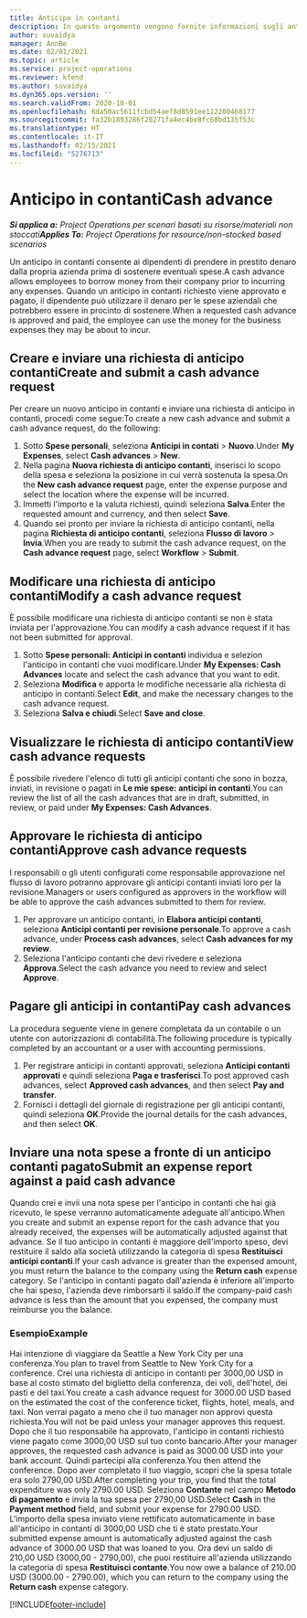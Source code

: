 ```yaml
---
title: Anticipo in contanti
description: In questo argomento vengono fornite informazioni sugli anticipi di contanti.
author: suvaidya
manager: AnnBe
ms.date: 02/01/2021
ms.topic: article
ms.service: project-operations
ms.reviewer: kfend
ms.author: suvaidya
ms.dyn365.ops.version: ''
ms.search.validFrom: 2020-10-01
ms.openlocfilehash: 6da50ac5611fcbd54aef8d8591ee112200468177
ms.sourcegitcommit: fa32b1893286f20271fa4ec4be8fc68bd135f53c
ms.translationtype: HT
ms.contentlocale: it-IT
ms.lasthandoff: 02/15/2021
ms.locfileid: "5276713"
---
```

# <a name="cash-advance"></a><span data-ttu-id="5c512-103">Anticipo in contanti</span><span class="sxs-lookup"><span data-stu-id="5c512-103">Cash advance</span></span>

<span data-ttu-id="5c512-104">_**Si applica a:** Project Operations per scenari basati su risorse/materiali non stoccati_</span><span class="sxs-lookup"><span data-stu-id="5c512-104">_**Applies To:** Project Operations for resource/non-stocked based scenarios_</span></span>

<span data-ttu-id="5c512-105">Un anticipo in contanti consente ai dipendenti di prendere in prestito denaro dalla propria azienda prima di sostenere eventuali spese.</span><span class="sxs-lookup"><span data-stu-id="5c512-105">A cash advance allows employees to borrow money from their company prior to incurring any expenses.</span></span> <span data-ttu-id="5c512-106">Quando un anticipo in contanti richiesto viene approvato e pagato, il dipendente può utilizzare il denaro per le spese aziendali che potrebbero essere in procinto di sostenere.</span><span class="sxs-lookup"><span data-stu-id="5c512-106">When a requested cash advance is approved and paid, the employee can use the money for the business expenses they may be about to incur.</span></span> 

## <a name="create-and-submit-a-cash-advance-request"></a><span data-ttu-id="5c512-107">Creare e inviare una richiesta di anticipo contanti</span><span class="sxs-lookup"><span data-stu-id="5c512-107">Create and submit a cash advance request</span></span>
<span data-ttu-id="5c512-108">Per creare un nuovo anticipo in contanti e inviare una richiesta di anticipo in contanti, procedi come segue:</span><span class="sxs-lookup"><span data-stu-id="5c512-108">To create a new cash advance and submit a cash advance request, do the following:</span></span> 

1. <span data-ttu-id="5c512-109">Sotto **Spese personali**, seleziona **Anticipi in contati** > **Nuovo**.</span><span class="sxs-lookup"><span data-stu-id="5c512-109">Under **My Expenses**, select **Cash advances** > **New**.</span></span> 
2. <span data-ttu-id="5c512-110">Nella pagina **Nuova richiesta di anticipo contanti**, inserisci lo scopo della spesa e seleziona la posizione in cui verrà sostenuta la spesa.</span><span class="sxs-lookup"><span data-stu-id="5c512-110">On the **New cash advance request** page, enter the expense purpose and select the location where the expense will be incurred.</span></span>
3. <span data-ttu-id="5c512-111">Immetti l'importo e la valuta richiesti, quindi seleziona **Salva**.</span><span class="sxs-lookup"><span data-stu-id="5c512-111">Enter the requested amount and currency, and then select **Save**.</span></span> 
4. <span data-ttu-id="5c512-112">Quando sei pronto per inviare la richiesta di anticipo contanti, nella pagina **Richiesta di anticipo contanti**, seleziona **Flusso di lavoro** > **Invia**.</span><span class="sxs-lookup"><span data-stu-id="5c512-112">When you are ready to submit the cash advance request, on the **Cash advance request** page, select **Workflow** > **Submit**.</span></span>

## <a name="modify-a-cash-advance-request"></a><span data-ttu-id="5c512-113">Modificare una richiesta di anticipo contanti</span><span class="sxs-lookup"><span data-stu-id="5c512-113">Modify a cash advance request</span></span>

<span data-ttu-id="5c512-114">È possibile modificare una richiesta di anticipo contanti se non è stata inviata per l'approvazione.</span><span class="sxs-lookup"><span data-stu-id="5c512-114">You can modify a cash advance request if it has not been submitted for approval.</span></span>

1. <span data-ttu-id="5c512-115">Sotto **Spese personali: Anticipi in contanti** individua e selezion l'anticipo in contanti che vuoi modificare.</span><span class="sxs-lookup"><span data-stu-id="5c512-115">Under **My Expenses: Cash Advances** locate and select the cash advance that you want to edit.</span></span>
2. <span data-ttu-id="5c512-116">Seleziona **Modifica** e apporta le modifiche necessarie alla richiesta di anticipo in contanti.</span><span class="sxs-lookup"><span data-stu-id="5c512-116">Select **Edit**, and make the necessary changes to the cash advance request.</span></span> 
3. <span data-ttu-id="5c512-117">Seleziona **Salva e chiudi**.</span><span class="sxs-lookup"><span data-stu-id="5c512-117">Select **Save and close**.</span></span>


## <a name="view-cash-advance-requests"></a><span data-ttu-id="5c512-118">Visualizzare le richiesta di anticipo contanti</span><span class="sxs-lookup"><span data-stu-id="5c512-118">View cash advance requests</span></span>
<span data-ttu-id="5c512-119">È possibile rivedere l'elenco di tutti gli anticipi contanti che sono in bozza, inviati, in revisione o pagati in **Le mie spese: anticipi in contanti**.</span><span class="sxs-lookup"><span data-stu-id="5c512-119">You can review the list of all the cash advances that are in draft, submitted, in review, or paid under **My Expenses: Cash Advances**.</span></span> 

## <a name="approve-cash-advance-requests"></a><span data-ttu-id="5c512-120">Approvare le richiesta di anticipo contanti</span><span class="sxs-lookup"><span data-stu-id="5c512-120">Approve cash advance requests</span></span>

<span data-ttu-id="5c512-121">I responsabili o gli utenti configurati come responsabile approvazione nel flusso di lavoro potranno approvare gli anticipi contanti inviati loro per la revisione.</span><span class="sxs-lookup"><span data-stu-id="5c512-121">Managers or users configured as approvers in the workflow will be able to approve the cash advances submitted to them for review.</span></span> 

1. <span data-ttu-id="5c512-122">Per approvare un anticipo contanti, in **Elabora anticipi contanti**, seleziona **Anticipi contanti per revisione personale**.</span><span class="sxs-lookup"><span data-stu-id="5c512-122">To approve a cash advance, under **Process cash advances**, select **Cash advances for my review**.</span></span>
2. <span data-ttu-id="5c512-123">Seleziona l'anticipo contanti che devi rivedere e seleziona **Approva**.</span><span class="sxs-lookup"><span data-stu-id="5c512-123">Select the cash advance you need to review and select **Approve**.</span></span>  

## <a name="pay-cash-advances"></a><span data-ttu-id="5c512-124">Pagare gli anticipi in contanti</span><span class="sxs-lookup"><span data-stu-id="5c512-124">Pay cash advances</span></span> 
<span data-ttu-id="5c512-125">La procedura seguente viene in genere completata da un contabile o un utente con autorizzazioni di contabilità.</span><span class="sxs-lookup"><span data-stu-id="5c512-125">The following procedure is typically completed by an accountant or a user with accounting permissions.</span></span>

1. <span data-ttu-id="5c512-126">Per registrare anticipi in contanti approvati, seleziona **Anticipi contanti approvati** e quindi seleziona **Paga e trasferisci**.</span><span class="sxs-lookup"><span data-stu-id="5c512-126">To post approved cash advances, select **Approved cash advances**, and then select **Pay and transfer**.</span></span>  
2. <span data-ttu-id="5c512-127">Fornisci i dettagli del giornale di registrazione per gli anticipi contanti, quindi seleziona **OK**.</span><span class="sxs-lookup"><span data-stu-id="5c512-127">Provide the journal details for the cash advances, and then select **OK**.</span></span> 

## <a name="submit-an-expense-report-against-a-paid-cash-advance"></a><span data-ttu-id="5c512-128">Inviare una nota spese a fronte di un anticipo contanti pagato</span><span class="sxs-lookup"><span data-stu-id="5c512-128">Submit an expense report against a paid cash advance</span></span> 

<span data-ttu-id="5c512-129">Quando crei e invii una nota spese per l'anticipo in contanti che hai già ricevuto, le spese verranno automaticamente adeguate all'anticipo.</span><span class="sxs-lookup"><span data-stu-id="5c512-129">When you create and submit an expense report for the cash advance that you already received, the expenses will be automatically adjusted against that advance.</span></span> <span data-ttu-id="5c512-130">Se il tuo anticipo in contanti è maggiore dell'importo speso, devi restituire il saldo alla società utilizzando la categoria di spesa **Restituisci anticipi contanti**.</span><span class="sxs-lookup"><span data-stu-id="5c512-130">If your cash advance is greater than the expensed amount, you must return the balance to the company using the **Return cash** expense category.</span></span> <span data-ttu-id="5c512-131">Se l'anticipo in contanti pagato dall'azienda è inferiore all'importo che hai speso, l'azienda deve rimborsarti il saldo.</span><span class="sxs-lookup"><span data-stu-id="5c512-131">If the company-paid cash advance is less than the amount that you expensed, the company must reimburse you the balance.</span></span> 

### <a name="example"></a><span data-ttu-id="5c512-132">Esempio</span><span class="sxs-lookup"><span data-stu-id="5c512-132">Example</span></span>
<span data-ttu-id="5c512-133">Hai intenzione di viaggiare da Seattle a New York City per una conferenza.</span><span class="sxs-lookup"><span data-stu-id="5c512-133">You plan to travel from Seattle to New York City for a conference.</span></span> <span data-ttu-id="5c512-134">Crei una richiesta di anticipo in contanti per 3000,00 USD in base al costo stimato del biglietto della conferenza, dei voli, dell'hotel, dei pasti e del taxi.</span><span class="sxs-lookup"><span data-stu-id="5c512-134">You create a cash advance request for 3000.00 USD based on the estimated the cost of the conference ticket, flights, hotel, meals, and taxi.</span></span> <span data-ttu-id="5c512-135">Non verrai pagato a meno che il tuo manager non approvi questa richiesta.</span><span class="sxs-lookup"><span data-stu-id="5c512-135">You will not be paid unless your manager approves this request.</span></span> <span data-ttu-id="5c512-136">Dopo che il tuo responsabile ha approvato, l'anticipo in contanti richiesto viene pagato come 3000,00 USD sul tuo conto bancario.</span><span class="sxs-lookup"><span data-stu-id="5c512-136">After your manager approves, the requested cash advance is paid as 3000.00 USD into your bank account.</span></span> <span data-ttu-id="5c512-137">Quindi partecipi alla conferenza.</span><span class="sxs-lookup"><span data-stu-id="5c512-137">You then attend the conference.</span></span> <span data-ttu-id="5c512-138">Dopo aver completato il tuo viaggio, scopri che la spesa totale era solo 2790,00 USD.</span><span class="sxs-lookup"><span data-stu-id="5c512-138">After completing your trip, you find that the total expenditure was only 2790.00 USD.</span></span> <span data-ttu-id="5c512-139">Seleziona **Contante** nel campo **Metodo di pagamento** e invia la tua spesa per 2790,00 USD.</span><span class="sxs-lookup"><span data-stu-id="5c512-139">Select **Cash** in the **Payment method** field, and submit your expense for 2790.00 USD.</span></span> <span data-ttu-id="5c512-140">L'importo della spesa inviato viene rettificato automaticamente in base all'anticipo in contanti di 3000,00 USD che ti è stato prestato.</span><span class="sxs-lookup"><span data-stu-id="5c512-140">Your submitted expense amount is automatically adjusted against the cash advance of 3000.00 USD that was loaned to you.</span></span> <span data-ttu-id="5c512-141">Ora devi un saldo di 210,00 USD (3000,00 - 2790,00), che puoi restituire all'azienda utilizzando la categoria di spesa **Restituisci contante**.</span><span class="sxs-lookup"><span data-stu-id="5c512-141">You now owe a balance of 210.00 USD (3000.00 - 2790.00), which you can return to the company using the **Return cash** expense category.</span></span>



[!INCLUDE[footer-include](../includes/footer-banner.md)]